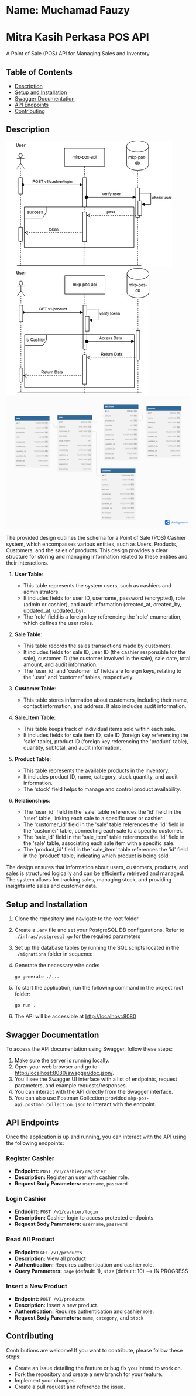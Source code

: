 # Name: Muchamad Fauzy

# Mitra Kasih Perkasa POS API

A Point of Sale (POS) API for Managing Sales and Inventory

## Table of Contents

- [Description](#description)
- [Setup and Installation](#setup-and-installation)
- [Swagger Documentation](#swagger-documentation)
- [API Endpoints](#api-endpoints)
- [Contributing](#contributing)

## Description

![cashier-login](mkp-pos-cashier-login.jpg)
![Alt cashier-access](mkp-pos-cashier-access.jpg)
![database-design](mkp-pos-cashier-erd.png)

The provided design outlines the schema for a Point of Sale (POS) Cashier system, which encompasses various entities, such as Users, Products, Customers, and the sales of products. This design provides a clear structure for storing and managing information related to these entities and their interactions.

1. **User Table**:

   - This table represents the system users, such as cashiers and administrators.
   - It includes fields for user ID, username, password (encrypted), role (admin or cashier), and audit information (created_at, created_by, updated_at, updated_by).
   - The 'role' field is a foreign key referencing the 'role' enumeration, which defines the user roles.

2. **Sale Table**:

   - This table records the sales transactions made by customers.
   - It includes fields for sale ID, user ID (the cashier responsible for the sale), customer ID (the customer involved in the sale), sale date, total amount, and audit information.
   - The 'user_id' and 'customer_id' fields are foreign keys, relating to the 'user' and 'customer' tables, respectively.

3. **Customer Table**:

   - This table stores information about customers, including their name, contact information, and address. It also includes audit information.

4. **Sale_Item Table**:

   - This table keeps track of individual items sold within each sale.
   - It includes fields for sale item ID, sale ID (foreign key referencing the 'sale' table), product ID (foreign key referencing the 'product' table), quantity, subtotal, and audit information.

5. **Product Table**:

   - This table represents the available products in the inventory.
   - It includes product ID, name, category, stock quantity, and audit information.
   - The 'stock' field helps to manage and control product availability.

6. **Relationships**:
   - The 'user_id' field in the 'sale' table references the 'id' field in the 'user' table, linking each sale to a specific user or cashier.
   - The 'customer_id' field in the 'sale' table references the 'id' field in the 'customer' table, connecting each sale to a specific customer.
   - The 'sale_id' field in the 'sale_item' table references the 'id' field in the 'sale' table, associating each sale item with a specific sale.
   - The 'product_id' field in the 'sale_item' table references the 'id' field in the 'product' table, indicating which product is being sold.

The design ensures that information about users, customers, products, and sales is structured logically and can be efficiently retrieved and managed. The system allows for tracking sales, managing stock, and providing insights into sales and customer data.

## Setup and Installation

1. Clone the repository and navigate to the root folder

2. Create a `.env` file and set your PostgreSQL DB configurations. Refer to `./infras/postgresql.go` for the required parameters

3. Set up the database tables by running the SQL scripts located in the `./migrations` folder in sequence

4. Generate the necessary wire code:

   ```
   go generate ./...
   ```

5. To start the application, run the following command in the project root folder:

   ```
   go run .
   ```

6. The API will be accessible at [http://localhost:8080](http://localhost:8080)

## Swagger Documentation

To access the API documentation using Swagger, follow these steps:

1. Make sure the server is running locally.
2. Open your web browser and go to [http://localhost:8080/swagger/doc.json/](http://localhost:8080/swagger/doc.json/).
3. You'll see the Swagger UI interface with a list of endpoints, request parameters, and example requests/responses.
4. You can interact with the API directly from the Swagger interface.
5. You can also use Postman Collection provided `mkp-pos-api.postman_collection.json` to interact with the endpoint.

## API Endpoints

Once the application is up and running, you can interact with the API using the following endpoints:

### Register Cashier

- **Endpoint:** `POST /v1/cashier/register`
- **Description:** Register an user with cashier role.
- **Request Body Parameters:** `username`, `password`

### Login Cashier

- **Endpoint:** `POST /v1/cashier/login`
- **Description:** Cashier login to access protected endpoints
- **Request Body Parameters:** `username`, `password`

### Read All Product

- **Endpoint:** `GET /v1/products`
- **Description:** View all product
- **Authentication:** Requires authentication and cashier role.
- **Query Parameters:** `page` (default: 1), `size` (default: 10) --> IN PROGRESS

### Insert a New Product

- **Endpoint:** `POST /v1/products`
- **Description:** Insert a new product.
- **Authentication:** Requires authentication and cashier role.
- **Request Body Parameters:** `name`, `category`, and `stock`

## Contributing

Contributions are welcome! If you want to contribute, please follow these steps:

- Create an issue detailing the feature or bug fix you intend to work on.
- Fork the repository and create a new branch for your feature.
- Implement your changes.
- Create a pull request and reference the issue.
